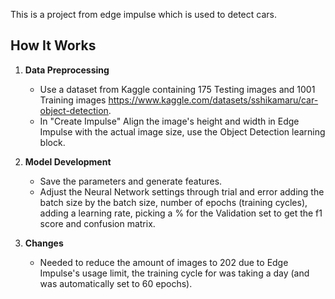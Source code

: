 This is a project from edge impulse which is used to detect cars.

## How It Works  

1. **Data Preprocessing**  
   - Use a dataset from Kaggle containing 175 Testing images and 1001 Training images https://www.kaggle.com/datasets/sshikamaru/car-object-detection.
   - In "Create Impulse" Align the image's height and width in Edge Impulse with the actual image size, use the Object Detection learning block.

2. **Model Development**  
   - Save the parameters and generate features.
   - Adjust the Neural Network settings through trial and error adding the batch size by the batch size, number of epochs (training cycles), adding a learning rate, picking a % for the Validation set to get the f1 
     score and confusion matrix.

3. **Changes**
   - Needed to reduce the amount of images to 202 due to Edge Impulse's usage limit, the training cycle for was taking a day (and was automatically set to 60 epochs).
